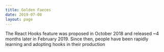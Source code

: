 ```yaml
---
title: Golden Faeces
date: 2019-07-08
layout: page
---
```


The React Hooks feature was proposed in October 2018 and released ~4 months later in February 2019. Since then, people have been rapidly learning and adopting hooks in their production
